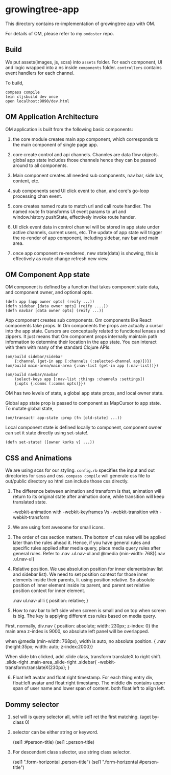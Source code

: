 # growingtree-app

This directory contains re-implementation of growingtree app with OM.

For details of OM, please refer to my `omdoster` repo.

## Build

We put assets(images, js, scss) into `assets` folder.
For each component, UI and logic wrapped into a ns inside `components` folder.
`controllers` contains event handlers for each channel.

To build,
  
    compass compile
    lein cljsbuild dev once
    open localhost:9090/dev.html


## OM Application Architecture

OM application is built from the following basic components:

1. the core module creates main app component, which corresponds to the main component of single page app.

2. core create control and api channels. Channles are data flow objects. global app state includes those channels hence they can be passed around to all components.

3. Main component creates all needed sub components, nav bar, side bar, content, etc.

4. sub components send UI click event to chan, and core's go-loop processing chan event.

5. core creates named route to match url and call route handler. The named route fn transforms UI event params to url and window.history.pushState, effectively invoke route hander. 

6. UI click event data in control channel will be stored in app state under active channels, current users, etc. The update of app state will trigger the re-render of app component, including sidebar, nav bar and main area.

7. once app component re-rendered, new state(data) is showing, this is effectively as route change refresh new view.


## OM Component App state

OM component is defined by a function that takes component state data, and component owner, and optional opts.

    (defn app [app owner opts] (reify ...))
    (defn sidebar [data owner opts] (reify ....))
    (defn navbar [data owner opts] (reify ...))

App component creates sub components. Om components like React components take props. In Om components the props are actually a cursor into the app state. Cursors are conceptually related to functional lenses and zippers.
It just means that Om component props internally maintain path information to determine their location in the app state. You can interact with them with many of the standard Clojure APIs. 

    (om/build sidebar/sidebar 
        {:channel (get-in app [:channels (:selected-channel app)])})
    (om/build main-area/main-area {:nav-list (get-in app [:nav-list])})

    (om/build navbar/navbar 
        (select-keys app [:nav-list :things :channels :settings]) 
        {:opts {:comms (:comms opts)}})    


OM has two levels of state, a global app state props, and local owner state.

Global app state prop is passed to component as MapCursor to app state. To mutate global state,
    
    (om/transact! app-state :prop (fn [old-state] ...))

Local component state is defined locally to component, component owner can set it state directly using set-state!.

    (defn set-state! ([owner korks v] ...))


## CSS and Animations

We are using scss for our styling. `config.rb` specifies the input and out directories for scss and css. `compass compile` will generate css file to out/public directory so html can include those css directly.


1. The difference between animation and transform is that, animation will return to its original state after animation done, while transition will keep translated state.

   -webkit-animation with -webkit-keyframes Vs 
   -webkit-transition with -webkit-transform

2. We are using font awesome for small icons.

3. The order of css section matters. The bottom of css rules will be applied later than the rules ahead it. Hence, if you have general rules and specific rules applied after media query, place media query rules after general rules. Refer to .nav .ul.nav-ul and @media (min-width: 768){.nav .ul.nav-ul}

4. Relative position. We use absolution position for inner elements(nav list and sidebar list). We need to set position context for those inner elements inside their parents, li. using position:relative. So absolute position of inner element inside its parent, and parent set relative position context for inner element.

    .nav ul.nav-ul li { position: relative; }

5. How to nav bar to left side when screen is small and on top when screen is big.
The key is applying different css rules based on media query.

First, normally, div.nav { position: absolute; width: 230px; z-index: 0}
the main area z-index is 9000, so absolute left panel will be overlapped.

when @media (min-width: 768px), width is auto, no absolute position.
    { .nav {height:35px; width: auto; z-index:2000}}

When slide btn clicked, add .slide class, transform translateX to right shift.
    .slide-right .main-area,.slide-right .sidebar{ -webkit-transform:translateX(230px); }

6. Float left avatar and float:right timestamp.
   For each thing entry div, float:left avatar and float:right timestamp. 
   The middle div contains upper span of user name and lower span of content. both float:left to align left.



## Dommy selector

1. sel will is query selector all, while sel1 ret the first matching. (aget by-class 0)

2. selector can be either string or keyword.
    
    (sel1 :#person-title)
    (sel1 :.person-title)

3. For descendant class selector, use string class selector.

    (sel1 ".form-horizontal .person-title")
    (sel1 ".form-horizontal #person-title")
